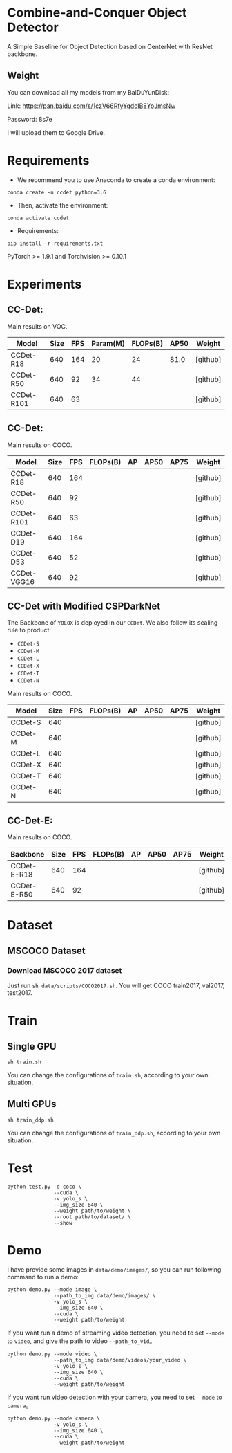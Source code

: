 # Combine-and-Conquer Object Detector
A Simple Baseline for Object Detection based on CenterNet with ResNet backbone.

## Weight
You can download all my models from my BaiDuYunDisk:

Link: https://pan.baidu.com/s/1czV66RfyYqdcIB8YoJmsNw 

Password: 8s7e

I will upload them to Google Drive.

# Requirements
- We recommend you to use Anaconda to create a conda environment:
```Shell
conda create -n ccdet python=3.6
```

- Then, activate the environment:
```Shell
conda activate ccdet
```

- Requirements:
```Shell
pip install -r requirements.txt 
```
PyTorch >= 1.9.1 and Torchvision >= 0.10.1


# Experiments

## CC-Det:
Main results on VOC.

|  Model      | Size | FPS | Param(M) | FLOPs(B) | AP50 |  Weight  |
|-------------|------|-----|----------|----------|------|----------|
| CCDet-R18   | 640  | 164 |  20      |  24      | 81.0 | [github] |
| CCDet-R50   | 640  | 92  |  34      |  44      |      | [github] |
| CCDet-R101  | 640  | 63  |          |          |      | [github] |

## CC-Det:
Main results on COCO.

|  Model      | Size | FPS | FLOPs(B) |  AP  | AP50 | AP75 |  Weight  |
|-------------|------|-----|----------|------|------|------|----------|
| CCDet-R18   | 640  | 164 |          |      |      |      | [github] |
| CCDet-R50   | 640  | 92  |          |      |      |      | [github] |
| CCDet-R101  | 640  | 63  |          |      |      |      | [github] |
| CCDet-D19   | 640  | 164 |          |      |      |      | [github] |
| CCDet-D53   | 640  | 52  |          |      |      |      | [github] |
| CCDet-VGG16 | 640  | 92  |          |      |      |      | [github] |

## CC-Det with Modified CSPDarkNet
The Backbone of `YOLOX` is deployed in our `CCDet`.
We also follow its scaling rule to product:
- `CCDet-S` 
- `CCDet-M`
- `CCDet-L`
- `CCDet-X`
- `CCDet-T`
- `CCDet-N`

Main results on COCO.

|  Model      | Size | FPS | FLOPs(B) |  AP  | AP50 | AP75 |  Weight  |
|-------------|------|-----|----------|------|------|------|----------|
| CCDet-S     | 640  |     |          |      |      |      | [github] |
| CCDet-M     | 640  |     |          |      |      |      | [github] |
| CCDet-L     | 640  |     |          |      |      |      | [github] |
| CCDet-X     | 640  |     |          |      |      |      | [github] |
| CCDet-T     | 640  |     |          |      |      |      | [github] |
| CCDet-N     | 640  |     |          |      |      |      | [github] |

## CC-Det-E:
Main results on COCO.

|  Backbone    | Size | FPS | FLOPs(B) |  AP  | AP50 | AP75 |  Weight  |
|--------------|------|-----|----------|------|------|------|----------|
| CCDet-E-R18  | 640  | 164 |          |      |      |      | [github] |
| CCDet-E-R50  | 640  | 92  |          |      |      |      | [github] |

</table></tbody>

# Dataset
## MSCOCO Dataset
### Download MSCOCO 2017 dataset
Just run ```sh data/scripts/COCO2017.sh```. You will get COCO train2017, val2017, test2017.


# Train
## Single GPU
```Shell
sh train.sh
```

You can change the configurations of `train.sh`, according to your own situation.

## Multi GPUs
```Shell
sh train_ddp.sh
```

You can change the configurations of `train_ddp.sh`, according to your own situation.


# Test
```Shell
python test.py -d coco \
               --cuda \
               -v yolo_s \
               --img_size 640 \
               --weight path/to/weight \
               --root path/to/dataset/ \
               --show
```

# Demo
I have provide some images in `data/demo/images/`, so you can run following command to run a demo:

```Shell
python demo.py --mode image \
               --path_to_img data/demo/images/ \
               -v yolo_s \
               --img_size 640 \
               --cuda \
               --weight path/to/weight
```

If you want run a demo of streaming video detection, you need to set `--mode` to `video`, and give the path to video `--path_to_vid`。

```Shell
python demo.py --mode video \
               --path_to_img data/demo/videos/your_video \
               -v yolo_s \
               --img_size 640 \
               --cuda \
               --weight path/to/weight
```

If you want run video detection with your camera, you need to set `--mode` to `camera`。

```Shell
python demo.py --mode camera \
               -v yolo_s \
               --img_size 640 \
               --cuda \
               --weight path/to/weight
```
